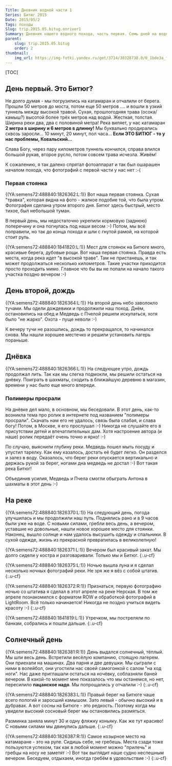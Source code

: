 ```yaml
---
Title: Дневник водной части 1
Series: Битюг 2015
Date: 2015/05/2
Tags: походы
Slug: trip.2015.05.bitug.onriver1
Summary: Дневник нашего водного похода, часть первая. Семь дней на воде, под палящим солнцем и проливным дождём, в жару и холод. Фотографии красавца Битюга днем, ночные фото и туман утром. Это было здорово!
parent:
	slug: trip.2015.05.bitug
	order: 2
thumbnail:
	img_url: https://img-fotki.yandex.ru/get/3714/30328738.0/0_1bde3a_f3a6f4f8_
---
```


[TOC]

День первый. Это Битюг?
--

Не долго думая - мы погрузились на катамаран и отчалили от берега. Прошли 50 метров до моста, потом еще 50 метров .... и вошли в узкий туннель между высокой травой. Сухая, прошлогодняя трава (осока/камыш?) высотой более трёх метров над водой. Жесткая, толстая. Ширина реки два, два с половиной метра! Река виляет, у нас катамаран **2 метра в ширину и 6 метров в длинну!** Мы буквально продирались сквозь заросли... 10 минут, 20 минут, пол часа... **Если ЭТО БИТЮГ - то у нас проблемы, Ковальский...**

Слава Богу, через пару километров туннель кончился, справа влился большой рукав, второе русло, потом совсем трава исчезла. Живём!

К сожалению, я так далеко спрятал фотоаппарат и так был ошарашен началом похода, что фотографий с первой части у нас нет :-(


### Первая стоянка

{(YA:semens72:488840:1826362:L:1)}
Вот наша первая стоянка. Сухая "травка", которая видна на фото - жалкое подобие той, что была утром. Фотография сделана утром второго дня. Битюг здесь быстрый, место тихое, был небольшой туман.

В первый день, мы недостаточно укрепили кормовую (заднюю) поперечину и она погнулась под наши весом :-) Потом, мы всё поправили, но так до конца похода и шли с гнутой рамой, на которой стоит руль.


{(YA:semens72:488840:1841820:L:1)}
Мест для стоянок на Битюге много, красивые берега, дубовые рощи. Вот наша первая стоянка. Правда есть места, когда река идет "в высокой траве". Там не пристанешь, и так может продолжаться несколько километров. Такие участки приходится просто проходить мимо. Главное что бы вы не попали на начало такого участка поздно вечером :-)

День второй, дождь
--

{(YA:semens72:488840:1826364:L:1)}
На второй день небо заволокло тучами. Мы одели дождевики и продолжили наш поход. Днём, остановились на обед и Медведь с Пчелой решили искупаться, хотя было "не жарко". Охота - пуще неволи :-)

К вечеру тучи не разошлись, дождь то прекращался, то начинался снова. Мы нашли хорошее местечко и решили установить лагерь пораньше.

Днёвка
--
{(YA:semens72:488840:1826366:L:1)}
На следующее утро, дождь продолжал лить. Так как мы слегка подмокли, мы решили остаться на днёвку. Поиграть в шахматы, сходить в ближайшую деревню в магазин, времени у нас было еще много впереди. 

### Полимеры просрали

На днёвке дел мало, в основном, мы беседовали. В этот день, как-то возникла тема про ролик в интернете под названием "полимеры просрали". Скачать нам его не удалось, связь была слабая, и слава богу! Потом, в Москве, я его прослушал :-) Никогда не слушайте его в присутствии детей и впечатлительных дам. Хотя настроение автора (и наше) ролик передаёт очень точно и ярко! :-)

По случаю, выяснили глубину реки. Медведь пошел мыть посуду и упустил тарелку. Как ему казалось, достать её будет легко. Он разделся и залез в воду. Оказалось, что берег реки опускается вертикально и держась рукой за берег, ногами дна медведь не достал :-) Вот такая река Битюг!

Объединив усилия, Медведь и Пчела смогли обыграть Антона в шахматы в этот день :-)

На реке
--

{(YA:semens72:488840:1826370:L:1)}
На следующий день, погода улучшилась и мы продолжили наш путь. Поднялись рано и в 9 часов были уже на воде. С новыми силами, гребли весь день, а вечером, уставшие но довольные, нашли новое хорошее место для стоянки. Наконец, вышло солнце и нам удалось высушить одежду и спальники. В сухой одежде, жизнь из прекрасной превратилась в великолепную!

{(YA:semens72:488840:1826371:L:1)}
Вечером был красивый закат. Мы долго сидели у костра и разговаривали. Только мы и Битюг.
{:.u-cf}

{(YA:semens72:488840:1826375:L:1)}
Ночью вышла луна и я сделал несколько ночных фотографий реки. Не зря же я вёз с собой штатив. 
{:.u-cf}


{(YA:semens72:488840:1826372:R:1)}
Признаться, первую фотографию ночью со штатива я сделал в этот апреле на реке Нерская. В том же апреле познакомился с форматом ROW и обработкой фотографий в LightRoom. Всё только начинается! Никогда не поздно учиться видеть красоту :-)
{:.u-cf}

{(YA:semens72:488840:1841819:L:1)}
Утречком, мы постреляли по банкам, собрались и пошли дальше. 
{:.u-cf}

Солнечный день
--
{(YA:semens72:488840:1826381:R:1)}
День выдался солнечный, тёплый. Мы шли весь день. Встретили весёлую компанию, стоящую лагерем. Они приехали на машинах. Два парня и две девушки. Мы сыграли с ними в волейбол, они угостили нас своей самогонкой с салом "на ход ноги". Нас даже приглашали остаться на ночёвку, соблазняли баней вечером. В какой-то момент мне показалось что мы останемся, но нет, пересилило **пацанское надо**. Мы попрощались у отчалили :-)
{:.u-cf}

{(YA:semens72:488840:1826383:L:1)}
Правый берег на Битюге чаше всего пологий и заросший камышом. Зато левый - обычно высокий и в дубравах. А вот сосны на Битюге - это редкость. Поэтому когда мы увидели высокий сосновый берег мы остановились размяться.

Разминка заняла минут 30 и одну фляжку коньяку. Как же тут красиво! С новыми силами мы двинулись дальше.
{:.u-cf}

{(YA:semens72:488840:1826387:R:1)}
Самое козырное место на катамаране - это на руле. Сидишь себе, не гребешь. Места сзади тоже пользуются успехом, так как в любой момент можно "прилечь" и гребцы на носу не заметят :-) Вот так выглядит наше судно неспешным вечером. Беседуем, отдыхаем, иногда гребём в удовольствие :-)
{:.u-cf}
